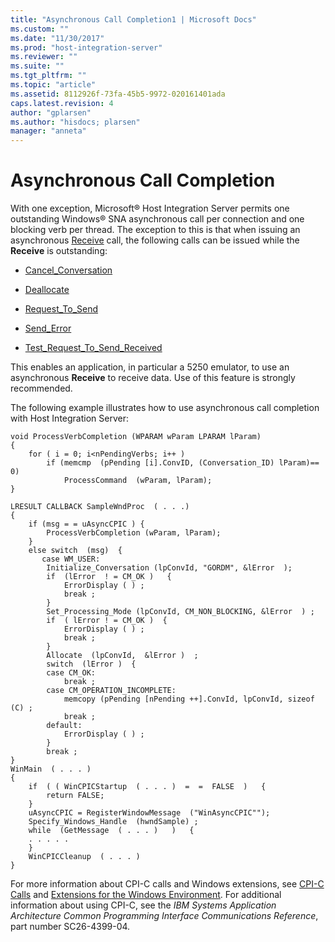 ```yaml
---
title: "Asynchronous Call Completion1 | Microsoft Docs"
ms.custom: ""
ms.date: "11/30/2017"
ms.prod: "host-integration-server"
ms.reviewer: ""
ms.suite: ""
ms.tgt_pltfrm: ""
ms.topic: "article"
ms.assetid: 8112926f-73fa-45b5-9972-020161401ada
caps.latest.revision: 4
author: "gplarsen"
ms.author: "hisdocs; plarsen"
manager: "anneta"
---
```

# Asynchronous Call Completion
With one exception, Microsoft® Host Integration Server permits one outstanding Windows® SNA asynchronous call per connection and one blocking verb per thread. The exception to this is that when issuing an asynchronous [Receive](./receive-cpi-c-2.md) call, the following calls can be issued while the **Receive** is outstanding:  
  
-   [Cancel_Conversation](./cancel-conversation-cpi-c-2.md)  
  
-   [Deallocate](./deallocate-cpi-c-1.md)  
  
-   [Request_To_Send](./request-to-send-cpi-c-1.md)  
  
-   [Send_Error](./send-error-cpi-c-2.md)  
  
-   [Test_Request_To_Send_Received](./test-request-to-send-received-cpi-c-1.md)  
  
 This enables an application, in particular a 5250 emulator, to use an asynchronous **Receive** to receive data. Use of this feature is strongly recommended.  
  
 The following example illustrates how to use asynchronous call completion with Host Integration Server:  
  
```  
void ProcessVerbCompletion (WPARAM wParam LPARAM lParam)  
{  
    for ( i = 0; i<nPendingVerbs; i++ )  
        if (memcmp  (pPending [i].ConvID, (Conversation_ID) lParam)== 0)  
            ProcessCommand  (wParam, lParam);  
}  
  
LRESULT CALLBACK SampleWndProc  ( . . .)  
{  
    if (msg = = uAsyncCPIC ) {  
        ProcessVerbCompletion (wParam, lParam);  
    }  
    else switch  (msg)  {  
       case WM_USER:  
        Initialize_Conversation (lpConvId, "GORDM", &lError  );  
        if  (lError  ! = CM_OK )   {  
            ErrorDisplay ( ) ;  
            break ;  
        }  
        Set_Processing_Mode (lpConvId, CM_NON_BLOCKING, &lError  ) ;  
        if  ( lError ! = CM_OK )  {  
            ErrorDisplay ( ) ;  
            break ;  
        }  
        Allocate  (lpConvId,  &lError )  ;  
        switch  (lError )  {  
        case CM_OK:  
            break ;  
        case CM_OPERATION_INCOMPLETE:  
            memcopy (pPending [nPending ++].ConvId, lpConvId, sizeof (C) ;  
            break ;  
        default:  
            ErrorDisplay ( ) ;  
        }  
        break ;  
}  
WinMain  ( . . . )  
{  
    if  ( ( WinCPICStartup  ( . . . )  =  =  FALSE  )   {  
        return FALSE;  
    }  
    uAsyncCPIC = RegisterWindowMessage  ("WinAsyncCPIC"");  
    Specify_Windows_Handle  (hwndSample) ;  
    while  (GetMessage  ( . . . )   )   {  
    . . . . .  
    }  
    WinCPICCleanup  ( . . . )  
}  
```  
  
 For more information about CPI-C calls and Windows extensions, see [CPI-C Calls](./cpi-c-calls2.md) and [Extensions for the Windows Environment](./extensions-for-the-windows-environment1.md). For additional information about using CPI-C, see the *IBM Systems Application Architecture Common Programming Interface Communications Reference*, part number SC26-4399-04.